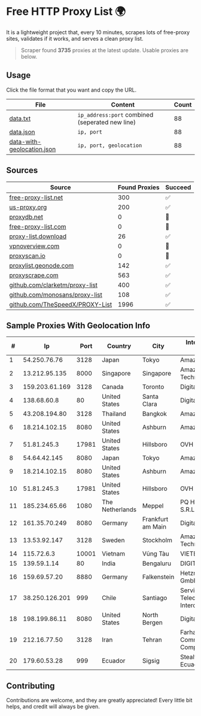 
# Free HTTP Proxy List 🌍

It is a lightweight project that, every 10 minutes, scrapes lots of free-proxy sites, validates if it works, and serves a clean proxy list.


> Scraper found **3735** proxies at the latest update. Usable proxies are below.

## Usage

Click the file format that you want and copy the URL.


|File|Content|Count|
|----|-------|-----|
|[data.txt](https://raw.githubusercontent.com/themiralay/Proxy-List-World/master/data.txt)|`ip_address:port` combined (seperated new line)|88|
|[data.json](https://raw.githubusercontent.com/themiralay/Proxy-List-World/master/data.json)|`ip, port`|88|
|[data-with-geolocation.json](https://raw.githubusercontent.com/themiralay/Proxy-List-World/master/data-with-geolocation.json)|`ip, port, geolocation`|88|

## Sources

|Source|Found Proxies|Succeed|
|------|-------------|-------|
|[free-proxy-list.net](https://free-proxy-list.net)|300|✅|
|[us-proxy.org](https://www.us-proxy.org)|200|✅|
|[proxydb.net](http://proxydb.net)|0|🚫|
|[free-proxy-list.com](https://free-proxy-list.com/?page=&port=&type%5B%5D=http&type%5B%5D=https&up_time=0&search=Search)|0|🚫|
|[proxy-list.download](https://www.proxy-list.download/HTTP)|26|✅|
|[vpnoverview.com](https://vpnoverview.com/privacy/anonymous-browsing/free-proxy-servers)|0|🚫|
|[proxyscan.io](https://www.proxyscan.io)|0|🚫|
|[proxylist.geonode.com](https://proxylist.geonode.com/api/proxy-list?limit=300&page=1&sort_by=lastChecked&sort_type=desc&protocols=http,https)|142|✅|
|[proxyscrape.com](https://api.proxyscrape.com/v2/?request=displayproxies&protocol=http&timeout=10000&country=all&ssl=all&anonymity=all)|563|✅|
|[github.com/clarketm/proxy-list](https://raw.githubusercontent.com/clarketm/proxy-list/master/proxy-list-raw.txt)|400|✅|
|[github.com/monosans/proxy-list](https://raw.githubusercontent.com/monosans/proxy-list/main/proxies/http.txt)|108|✅|
|[github.com/TheSpeedX/PROXY-List](https://raw.githubusercontent.com/TheSpeedX/PROXY-List/master/http.txt)|1996|✅|


## Sample Proxies With Geolocation Info

|#|Ip|Port|Country|City|Internet Service Provider|
|-|--|----|-------|----|-------------------------|
|1|54.250.76.76|3128|Japan|Tokyo|Amazon.com, Inc.|
|2|13.212.95.135|8000|Singapore|Singapore|Amazon Technologies Inc.|
|3|159.203.61.169|3128|Canada|Toronto|DigitalOcean, LLC|
|4|138.68.60.8|80|United States|Santa Clara|DigitalOcean, LLC|
|5|43.208.194.80|3128|Thailand|Bangkok|Amazon.com, Inc.|
|6|18.214.102.15|8080|United States|Ashburn|Amazon.com, Inc.|
|7|51.81.245.3|17981|United States|Hillsboro|OVH SAS|
|8|54.64.42.145|8080|Japan|Tokyo|Amazon.com, Inc.|
|9|18.214.102.15|8080|United States|Ashburn|Amazon.com, Inc.|
|10|51.81.245.3|17981|United States|Hillsboro|OVH SAS|
|11|185.234.65.66|1080|The Netherlands|Meppel|PQ HOSTING PLUS S.R.L.|
|12|161.35.70.249|8080|Germany|Frankfurt am Main|DigitalOcean, LLC|
|13|13.53.92.147|3128|Sweden|Stockholm|Amazon Technologies Inc.|
|14|115.72.6.3|10001|Vietnam|Vũng Tàu|VIETELmetro|
|15|139.59.1.14|80|India|Bengaluru|DIGITALOCEAN|
|16|159.69.57.20|8880|Germany|Falkenstein|Hetzner Online GmbH|
|17|38.250.126.201|999|Chile|Santiago|Servicios De Telecomunicaciones Intercable Ltda.|
|18|198.199.86.11|8080|United States|North Bergen|DigitalOcean, LLC|
|19|212.16.77.50|3128|Iran|Tehran|Farhang Azma Communications Company LTD|
|20|179.60.53.28|999|Ecuador|Sigsig|Stealth Telecom del Ecuador|



## Contributing

Contributions are welcome, and they are greatly appreciated! Every
little bit helps, and credit will always be given.

